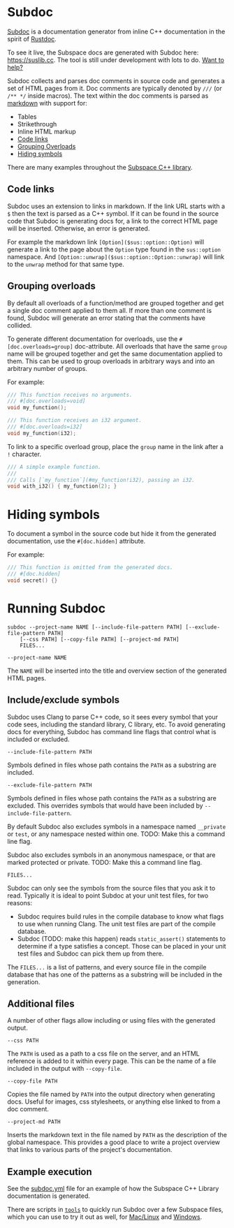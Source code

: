 # Subdoc

[Subdoc](subdoc/) is a documentation generator from inline C++ documentation
in the spirit of
[Rustdoc](https://doc.rust-lang.org/rustdoc/what-is-rustdoc.html).

To see it live, the Subspace docs are generated with Subdoc here:
https://suslib.cc. The tool is still under development with lots to do.
[Want to help?](https://github.com/chromium/subspace/issues/321)

Subdoc collects and parses doc comments in source code and generates a
set of HTML pages from it. Doc comments are typically denoted by `///`
(or `/** */` inside macros). The text within the doc comments is parsed
as [markdown]($https://www.markdownguide.org/) with support for:
* Tables
* Strikethrough
* Inline HTML markup
* [Code links](#code-links)
* [Grouping Overloads](#grouping-overloads)
* [Hiding symbols](#hiding-symbols)

There are many examples throughout the [Subspace C++ library](
https://github.com/chromium/subspace/tree/main/sus).

## Code links

Subdoc uses an extension to links in markdown. If the link URL starts with
a `$` then the text is parsed as a C++ symbol. If it can be found in the
source code that Subdoc is generating docs for, a link to the correct HTML
page will be inserted. Otherwise, an error is generated.

For example the markdown link `[Option]($sus::option::Option)` will generate
a link to the page about the `Option` type found in the `sus::option`
namespace. And `[Option::unwrap]($sus::option::Option::unwrap)` will link to
the `unwrap` method for that same type.

## Grouping overloads

By default all overloads of a function/method are grouped together and get a
single doc comment applied to them all. If more than one comment is found,
Subdoc will generate an error stating that the comments have collided.

To generate different documentation for overloads, use the
`#[doc.overloads=group]` doc-attribute. All overloads that have the same
`group` name will be grouped together and get the same documentation applied
to them. This can be used to group overloads in arbitrary ways and into an
arbitrary number of groups.

For example:
```cpp
/// This function receives no arguments.
/// #[doc.overloads=void]
void my_function();

/// This function receives an i32 argument.
/// #[doc.overloads=i32]
void my_function(i32);
```

To link to a specific overload group, place the `group` name in the link after
a `!` character.

```cpp
/// A simple example function.
///
/// Calls [`my_function`](#my_function!i32), passing an i32.
void with_i32() { my_function(2); }
```

# Hiding symbols

To document a symbol in the source code but hide it from the generated documentation,
use the `#[doc.hidden]` attribute.

For example:
```cpp
/// This function is omitted from the generated docs.
/// #[doc.hidden]
void secret() {}
```

# Running Subdoc

```
subdoc --project-name NAME [--include-file-pattern PATH] [--exclude-file-pattern PATH]
    [--css PATH] [--copy-file PATH] [--project-md PATH]
    FILES...
```

```
--project-name NAME
```
The `NAME` will be inserted into the title and overview section of the generated
HTML pages.

## Include/exclude symbols

Subdoc uses Clang to parse C++ code, so it sees every symbol that your 
code sees, including the standard library, C library, etc. To avoid generating
docs for everything, Subdoc has command line flags that control what is
included or excluded.

```
--include-file-pattern PATH
```
Symbols defined in files whose path contains the `PATH` as a substring
are included.

```
--exclude-file-pattern PATH
```
Symbols defined in files whose path contains the `PATH` as a substring are
excluded. This overrides symbols that would have been included by
`--include-file-pattern`.

By default Subdoc also excludes symbols in a namespace named `__private` or
`test`, or any namespace nested within one.
TODO: Make this a command line flag.

Subdoc also excludes symbols in an anonymous namespace, or that are marked
protected or private.
TODO: Make this a command line flag.

```
FILES...
```
Subdoc can only see the symbols from the source files that you ask it to read.
Typically it is ideal to point Subdoc at your unit test files, for two reasons:
* Subdoc requires build rules in the compile database to know what flags to use
  when running Clang. The unit test files are part of the compile database.
* Subdoc (TODO: make this happen) reads `static_assert()` statements to
  determine if a type satisfies a concept. Those can be placed in your unit
  test files and Subdoc can pick them up from there.

The `FILES...` is a list of patterns, and every source file in the compile
database that has one of the patterns as a substring will be included in the
generation.

## Additional files

A number of other flags allow including or using files with the generated
output.

```
--css PATH
```
The `PATH` is used as a path to a css file on the server, and an HTML reference
is added to it within every page. This can be the name of a file included in the
output with `--copy-file`.

```
--copy-file PATH
```
Copies the file named by `PATH` into the output directory when generating docs.
Useful for images, css stylesheets, or anything else linked to from a doc
comment.

```
--project-md PATH
```
Inserts the markdown text in the file named by `PATH` as the description of the
global namespace. This provides a good place to write a project overview that
links to various parts of the project's documentation.

## Example execution

See the
[subdoc.yml](https://github.com/chromium/subspace/blob/8be259f818684490e161eb1e4cb0420d362e18ca/.github/workflows/subdoc.yml#L152-L162)
file for an example of how the Subspace C++ Library documentation is generated.

There are scripts in
[`tools`](https://github.com/chromium/subspace/tree/main/tools)
to quickly run Subdoc over a few Subspace files, which you can use to try it out
as well, for
[Mac/Linux](https://github.com/chromium/subspace/blob/main/tools/run_subdoc.sh)
and
[Windows](https://github.com/chromium/subspace/blob/main/tools/run_subdoc.bat).
